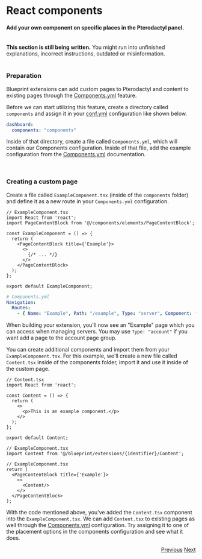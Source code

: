 # React components
<h4 class="fw-light">Add your own component on specific places in the Pterodactyl panel.</h4><br/>

<div class="alert mt-2 rounded-4 border" role="alert">
  <i class="bi bi-pin-angle-fill mb-1" style="font-size:23px; float: left;"></i>
  <div class="ps-3 ms-3"><b>This section is still being written.</b> You might run into unfinished explanations, incorrect instructions, outdated or misinformation.</div>
</div><br/>

### **Preparation**

Blueprint extensions can add custom pages to Pterodactyl and content to existing pages through the [Components.yml](?page=documentation/componentsyml) feature.

Before we can start utilizing this feature, create a directory called `components` and assign it in your [conf.yml](?page=documentation/confyml) configuration like shown below.
```yaml
dashboard:
  components: "components"
```

Inside of that directory, create a file called `Components.yml`, which will contain our Components configuration. Inside of that file, add the example configuration from the [Components.yml](?page=documentation/componentsyml) documentation.

<br>

### **Creating a custom page**

Create a file called `ExampleComponent.tsx` (inside of the `components` folder) and define it as a new route in your `Components.yml` configuration.
```tsx
// ExampleComponent.tsx
import React from 'react';
import PageContentBlock from '@/components/elements/PageContentBlock';

const ExampleComponent = () => {
  return (
    <PageContentBlock title={'Example'}>
      <>
        {/* ... */}
      </>
    </PageContentBlock>
  );
};

export default ExampleComponent;
```
```yaml
# Components.yml
Navigation:
  Routes:
    - { Name: "Example", Path: "/example", Type: "server", Component: "ExampleComponent" }
```
When building your extension, you'll now see an "Example" page which you can access when managing servers. You may use `Type: "account"` if you want add a page to the account page group.

You can create additional components and import them from your `ExampleComponent.tsx`. For this example, we'll create a new file called `Content.tsx` inside of the components folder, import it and use it inside of the custom page.
```tsx
// Content.tsx
import React from 'react';

const Content = () => {
  return (
    <>
      <p>This is an example component.</p>
    </>
  );
};

export default Content;
```
```tsx
// ExampleComponent.tsx
import Content from '@/blueprint/extensions/{identifier}/Content';
```
```tsx
// ExampleComponent.tsx
return (
  <PageContentBlock title={'Example'}>
    <>
      <Content/>
    </>
  </PageContentBlock>
);
```

With the code mentioned above, you've added the `Content.tsx` component into the `ExampleComponent.tsx`. We can add `Content.tsx` to existing pages as well through the [Components.yml](?page=documentation/componentsyml) configuration. Try assigning it to one of the placement options in the components configuration and see what it does.

<div class="btn-group docs-navigator" role="group" aria-label="Navigation" style="float: right">
  <a href="?page=developing-extensions/Dashboard-wrappers" class="btn btn-dark bg-light-subtle border-light-subtle">Previous</a>
  <a href="?page=developing-extensions/Packaging-extensions" class="btn btn-dark bg-light-subtle border-light-subtle">Next</a>
</div>
